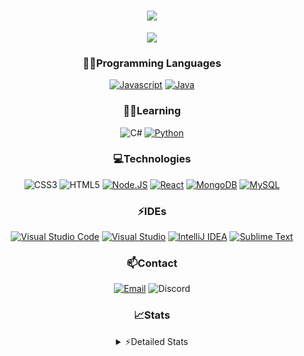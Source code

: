 <div align="center">

<h1 align="center">
  <a href="https://git.io/typing-svg">
    <img src="https://readme-typing-svg.herokuapp.com/?lines=Hello,+There!+👋;This+is+chicho.;CEO+on+Hely+Development....;&center=true&size=25">
  </a>
</h1>
  
<p align="center">
  <img src="https://lanyard.cnrad.dev/api/418087525735858208" />
</p>

### 👨‍💻Programming Languages
  [![Javascript](https://img.shields.io/badge/JavaScript-323330?style=for-the-badge&logo=javascript&logoColor=F7DF1E)](https://www.javascript.com)
  [![Java](https://img.shields.io/badge/Java-ED8B00?style=for-the-badge&logo=java&logoColor=white)](https://www.java.com)
  
### 👨‍💻Learning
  ![C#](https://img.shields.io/badge/C%23-239120?style=for-the-badge&logo=c-sharp&logoColor=white)
  [![Python](https://img.shields.io/badge/Python-FFD43B?style=for-the-badge&logo=python&logoColor=blue)](https://www.python.org)  

### 💻Technologies
  ![CSS3](https://img.shields.io/badge/CSS3-1572B6?style=for-the-badge&logo=css3&logoColor=white)
  ![HTML5](https://img.shields.io/badge/HTML5-E34F26?style=for-the-badge&logo=html5&logoColor=white)
  [![Node.JS](https://img.shields.io/badge/Node.js-339933?style=for-the-badge&logo=nodedotjs&logoColor=white)](https://nodejs.org)
  [![React](https://img.shields.io/badge/React-20232A?style=for-the-badge&logo=react&logoColor=61DAFB)](https://reactjs.org/)
  [![MongoDB](https://img.shields.io/badge/MongoDB-4EA94B?style=for-the-badge&logo=mongodb&logoColor=white)](https://www.mongodb.com)
  [![MySQL](https://img.shields.io/badge/MySQL-005C84?style=for-the-badge&logo=mysql&logoColor=white)](https://www.mysql.com)

### ⚡IDEs
  [![Visual Studio Code](https://img.shields.io/badge/Visual_Studio_Code-0078D4?style=for-the-badge&logo=visual%20studio%20code&logoColor=white)](https://code.visualstudio.com)
  [![Visual Studio](https://img.shields.io/badge/Visual_Studio-5C2D91?style=for-the-badge&logo=visual%20studio&logoColor=white)](https://visualstudio.com)
  [![IntelliJ IDEA](https://img.shields.io/badge/IntelliJIDEA-000000.svg?style=for-the-badge&logo=intellij-idea&logoColor=white)](https://www.jetbrains.com/idea)
  [![Sublime Text](https://img.shields.io/badge/sublime_text-%23575757.svg?&style=for-the-badge&logo=sublime-text&logoColor=important)](https://www.sublimetext.com)
  
### 📫Contact
  [![Email](https://img.shields.io/badge/Email-gastondalla@gmail.com-04619f?style=for-the-badge&logo=gmail&logoColor=white)](mailto:gastondalla@gmail.com)
  ![Discord](https://img.shields.io/badge/Discord-Chicho%234281-5865F2?style=for-the-badge&logo=discord&logoColor=white)
</br>  

### 📈Stats
<details>
    <summary> ⚡Detailed Stats</summary>
    <br/>

<!--START_SECTION:waka-->
![Code Time](http://img.shields.io/badge/Code%20Time-33%20hrs%2020%20mins-blue)

![Profile Views](http://img.shields.io/badge/Profile%20Views-1-blue)

**🐱 My GitHub Data** 

> 🏆 1 Contributions in the Year 2023
 > 
> 📦 36.8 kB Used in GitHub's Storage 
 > 
> 🚫 Not Opted to Hire
 > 
> 📜 8 Public Repositories 
 > 
> 🔑 6 Private Repositories  
 > 
**I'm a Night 🦉** 

```text
🌞 Morning        5 commits       ░░░░░░░░░░░░░░░░░░░░░░░░░   02.46 % 
🌆 Daytime       38 commits       ████░░░░░░░░░░░░░░░░░░░░░   18.72 % 
🌃 Evening       96 commits       ███████████░░░░░░░░░░░░░░   47.29 % 
🌙 Night         64 commits       ████████░░░░░░░░░░░░░░░░░   31.53 % 

```
📅 **I'm Most Productive on Tuesday** 

```text
Monday          14 commits       █░░░░░░░░░░░░░░░░░░░░░░░░   06.90 % 
Tuesday         50 commits       ██████░░░░░░░░░░░░░░░░░░░   24.63 % 
Wednesday       33 commits       ████░░░░░░░░░░░░░░░░░░░░░   16.26 % 
Thursday        21 commits       ██░░░░░░░░░░░░░░░░░░░░░░░   10.34 % 
Friday          28 commits       ███░░░░░░░░░░░░░░░░░░░░░░   13.79 % 
Saturday        31 commits       ███░░░░░░░░░░░░░░░░░░░░░░   15.27 % 
Sunday          26 commits       ███░░░░░░░░░░░░░░░░░░░░░░   12.81 % 

```


📊 **This Week I Spent My Time On** 

```text
⌚︎ Time Zone: America/Argentina/Buenos_Aires

💬 Programming Languages: 
HTML                     46 mins             ███████░░░░░░░░░░░░░░░░░░   30.41 % 
YAML                     41 mins             ██████░░░░░░░░░░░░░░░░░░░   27.46 % 
JavaScript               24 mins             ████░░░░░░░░░░░░░░░░░░░░░   16.42 % 
Java                     21 mins             ███░░░░░░░░░░░░░░░░░░░░░░   14.42 % 
CSS                      8 mins              █░░░░░░░░░░░░░░░░░░░░░░░░   05.72 % 

🔥 Editors: 
VS Code                  1 hr 27 mins        ██████████████░░░░░░░░░░░   57.85 % 
IntelliJ                 1 hr 3 mins         ██████████░░░░░░░░░░░░░░░   42.15 % 

🐱‍💻 Projects: 
helydev.com              1 hr 10 mins        ███████████░░░░░░░░░░░░░░   46.81 % 
Void-1.7                 42 mins             ███████░░░░░░░░░░░░░░░░░░   27.96 % 
Blast                    20 mins             ███░░░░░░░░░░░░░░░░░░░░░░   13.44 % 
UPGRADER.CC Re-seller Web16 mins             ██░░░░░░░░░░░░░░░░░░░░░░░   10.95 % 
Pulsar                   1 min               ░░░░░░░░░░░░░░░░░░░░░░░░░   00.75 % 

💻 Operating System: 
Windows                  2 hrs 31 mins       █████████████████████████   100.00 % 

```

**I Mostly Code in JavaScript** 

```text
JavaScript               8 repos             ██████████░░░░░░░░░░░░░░░   40.00 % 
Java                     6 repos             ███████░░░░░░░░░░░░░░░░░░   30.00 % 
CSS                      2 repos             ██░░░░░░░░░░░░░░░░░░░░░░░   10.00 % 
C#                       1 repo              █░░░░░░░░░░░░░░░░░░░░░░░░   05.00 % 
Batchfile                1 repo              █░░░░░░░░░░░░░░░░░░░░░░░░   05.00 % 

```



 Last Updated on 22/02/2023 14:12:36 UTC
<!--END_SECTION:waka-->
</details>
